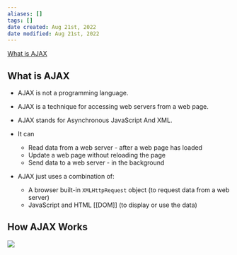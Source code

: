 ```yaml
---
aliases: []
tags: []
date created: Aug 21st, 2022
date modified: Aug 21st, 2022
---
```

[What is AJAX](https://www.w3schools.com/whatis/whatis_ajax.asp)
## What is AJAX
- AJAX is not a programming language.
- AJAX is a technique for accessing web servers from a web page.
- AJAX stands for Asynchronous JavaScript And XML.

- It can
	- Read data from a web server - after a web page has loaded
	- Update a web page without reloading the page
	- Send data to a web server - in the background

- AJAX just uses a combination of:
	- A browser built-in `XMLHttpRequest` object (to request data from a web server)
	- JavaScript and HTML [[DOM]] (to display or use the data)

## How AJAX Works
![](https://img.ynchen.me/2022/08/d2201cf8cb704b609a9a63ca2383c6ed.png)


